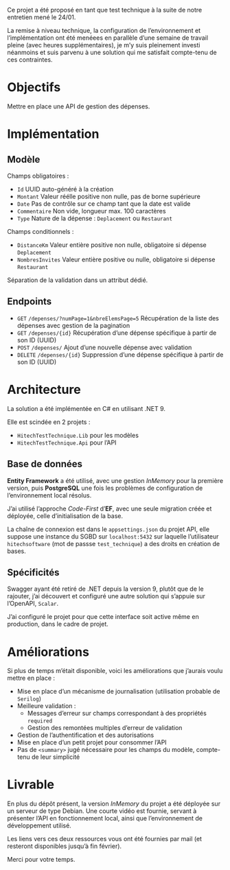 
Ce projet a été proposé en tant que test technique à la suite de notre entretien mené le 24/01.

La remise à niveau technique, la configuration de l’environnement et l’implémentation ont été menéees en parallèle d’une semaine de travail pleine (avec heures supplémentaires), je m’y suis pleinement investi néanmoins et suis parvenu à une solution qui me satisfait compte-tenu de ces contraintes.

# Objectifs

Mettre en place une API de gestion des dépenses.

# Implémentation

## Modèle

Champs obligatoires :
- `Id` UUID auto-généré à la création
- `Montant` Valeur réélle positive non nulle, pas de borne supérieure
- `Date` Pas de contrôle sur ce champ tant que la date est valide
- `Commentaire` Non vide, longueur max. 100 caractères
- `Type` Nature de la dépense : `Deplacement` ou `Restaurant`

Champs conditionnels :
- `DistanceKm` Valeur entière positive non nulle, obligatoire si dépense `Deplacement`
- `NombresInvites` Valeur entière positive ou nulle, obligatoire si dépense `Restaurant`

Séparation de la validation dans un attribut dédié.

## Endpoints

- `GET` `/depenses/?numPage=1&nbreElemsPage=5` Récupération de la liste des dépenses avec gestion de la pagination
- `GET` `/depenses/{id}` Récupération d’une dépense spécifique à partir de son ID (UUID)
- `POST` `/depenses/` Ajout d’une nouvelle dépense avec validation
- `DELETE` `/depenses/{id}` Suppression d’une dépense spécifique à partir de son ID (UUID)

# Architecture

La solution a été implémentée en C# en utilisant .NET 9.

Elle est scindée en 2 projets :
- `HitechTestTechnique.Lib` pour les modèles
- `HitechTestTechnique.Api` pour l’API

## Base de données

**Entity Framework** a été utilisé, avec une gestion *InMemory* pour la première version, puis **PostgreSQL** une fois les problèmes de configuration de l’environnement local résolus.

J’ai utilisé l’approche *Code-First* d’**EF**, avec une seule migration créée et déployée, celle d’initialisation de la base.

La chaîne de connexion est dans le `appsettings.json` du projet API, elle suppose une instance du SGBD sur `localhost:5432` sur laquelle l’utilisateur `hitechsoftware` (mot de passse `test_technique`) a des droits en création de bases.


## Spécificités

Swagger ayant été retiré de .NET depuis la version 9, plutôt que de le rajouter, j’ai découvert et configuré une autre solution qui s’appuie sur l’OpenAPI, `Scalar`.

J’ai configuré le projet pour que cette interface soit active même en production, dans le cadre de projet.


# Améliorations

Si plus de temps m’était disponible, voici les améliorations que j’aurais voulu mettre en place :
- Mise en place d’un mécanisme de journalisation (utilisation probable de `Serilog`)
- Meilleure validation :
    - Messages d’erreur sur champs correspondant à des propriétés `required`
    - Gestion des remontées multiples d’erreur de validation
- Gestion de l’authentification et des autorisations
- Mise en place d’un petit projet pour consommer l’API
- Pas de `<summary>` jugé nécessaire pour les champs du modèle, compte-tenu de leur simplicité

# Livrable

En plus du dépôt présent, la version *InMemory* du projet a été déployée sur un serveur de type Debian.
Une courte vidéo est fournie, servant à présenter l’API en fonctionnement local, ainsi que l’environnement de développement utilisé.

Les liens vers ces deux ressources vous ont été fournies par mail (et resteront disponibles jusqu’à fin février).

Merci pour votre temps.
